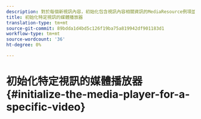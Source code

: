 ```yaml
---
description: 對於每個新視訊內容，初始化包含視訊內容相關資訊的MediaResource例項並載入媒體資源。
title: 初始化特定視訊的媒體播放器
translation-type: tm+mt
source-git-commit: 89bdda1d4bd5c126f19ba75a819942df901183d1
workflow-type: tm+mt
source-wordcount: '36'
ht-degree: 0%

---
```



# 初始化特定視訊的媒體播放器{#initialize-the-media-player-for-a-specific-video}
